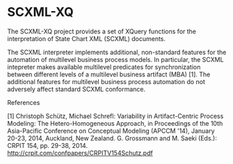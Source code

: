SCXML-XQ
=======
The SCXML-XQ project provides a set of XQuery functions for the interpretation of State Chart XML (SCXML) documents.

The SCXML interpreter implements additional, non-standard features for the automation of multilevel business process models.
In particular, the SCXML intepreter makes available multilevel predicates for synchronization between different levels of a multilevel business artifact (MBA) [1].
The additional features for multilevel business process automation do not adversely affect standard SCXML conformance.


References

[1] Christoph Schütz, Michael Schrefl: Variability in Artifact-Centric Process Modeling: The Hetero-Homogeneous Approach, in Proceedings of the 10th Asia-Pacific Conference on Conceptual Modeling (APCCM '14), January 20-23, 2014, Auckland, New Zealand. G. Grossmann and M. Saeki (Eds.): CRPIT 154, pp. 29-38, 2014. http://crpit.com/confpapers/CRPITV154Schutz.pdf
